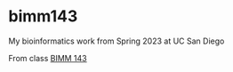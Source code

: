 # bimm143
My bioinformatics work from Spring 2023 at UC San Diego

From class [BIMM 143](https://bioboot.github.io/bimm143_S23/)
